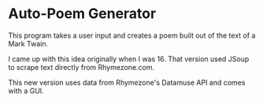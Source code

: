 # Auto-Poem Generator

This program takes a user input and creates a poem built out of the text of a Mark Twain.

I came up with this idea originally when I was 16. That version used JSoup to scrape text directly from Rhymezone.com.

This new version uses data from Rhymezone's Datamuse API and comes with a GUI.
